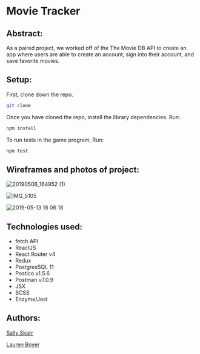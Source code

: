 # Movie Tracker

## Abstract:

As a paired project, we worked off of the The Movie DB API to create an app where users are able to create an account, sign into their account, and save favorite movies.


## Setup:

First, clone down the repo.

```bash
git clone 
```

Once you have cloned the repo, install the library dependencies. Run:

```bash
npm install
```
To run tests in the game program, Run:
```bash
npm test
```

## Wireframes and photos of project:

![20190506_164952 (1)](https://user-images.githubusercontent.com/40863560/57662110-1c875780-75ab-11e9-8a33-ecff5f588958.jpg)

![IMG_5105](https://user-images.githubusercontent.com/40863560/57661995-95d27a80-75aa-11e9-8e02-7fced5cb78ce.JPG)

![2019-05-13 18 06 18](https://user-images.githubusercontent.com/40863560/57661878-ff9e5480-75a9-11e9-8da7-b65f6bcce694.gif)


## Technologies used:

* fetch API
* ReactJS 
* React Router v4
* Redux 
* PostgresSQL 11
* Postico v1.5.6
* Postman v7.0.9
* JSX 
* SCSS
* Enzyme/Jest

## Authors:

[Sally Skarr](https://github.com/SallyH3)

[Lauren Boyer](https://github.com/lboyer4)
